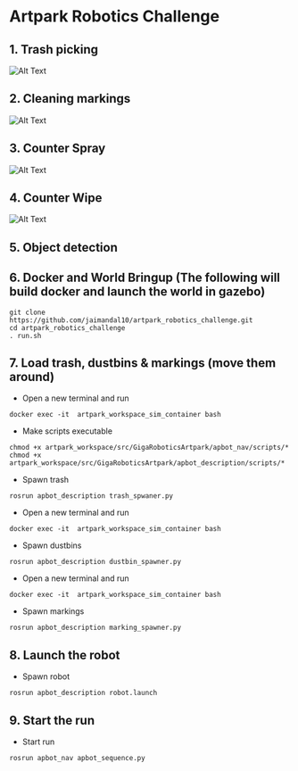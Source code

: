 # Artpark Robotics Challenge

## 1. Trash picking
![Alt Text](https://github.com/jaimandal10/artpark_robotics_challenge/blob/main/media/trash_picking.gif)


## 2. Cleaning markings
![Alt Text](https://github.com/jaimandal10/artpark_robotics_challenge/blob/main/media/marking_cleaning.gif)

## 3. Counter Spray
![Alt Text](https://github.com/jaimandal10/artpark_robotics_challenge/blob/main/media/spray.gif)

## 4. Counter Wipe
![Alt Text](https://github.com/jaimandal10/artpark_robotics_challenge/blob/main/media/wipe.gif)


## 5. Object detection


## 6. Docker and World Bringup (The following will build docker and launch the world in gazebo)

```
git clone https://github.com/jaimandal10/artpark_robotics_challenge.git
cd artpark_robotics_challenge
. run.sh
```

## 7. Load trash, dustbins & markings (move them around)

* Open a new terminal and run
```
docker exec -it  artpark_workspace_sim_container bash
```

* Make scripts executable
```
chmod +x artpark_workspace/src/GigaRoboticsArtpark/apbot_nav/scripts/*
chmod +x artpark_workspace/src/GigaRoboticsArtpark/apbot_description/scripts/*
```

* Spawn trash
```
rosrun apbot_description trash_spwaner.py
```

* Open a new terminal and run
```
docker exec -it  artpark_workspace_sim_container bash
```

* Spawn dustbins
```
rosrun apbot_description dustbin_spawner.py
```

* Open a new terminal and run
```
docker exec -it  artpark_workspace_sim_container bash
```

* Spawn markings
```
rosrun apbot_description marking_spawner.py
```

## 8. Launch the robot

* Spawn robot
```
rosrun apbot_description robot.launch
```

## 9. Start the run

* Start run
```
rosrun apbot_nav apbot_sequence.py
```
